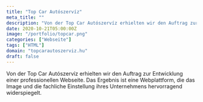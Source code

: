 ```yaml
---
title: "Top Car Autószervíz"
meta_title: ""
description: "Von der Top Car Autószervíz erhielten wir den Auftrag zur Entwicklung einer professionellen Webseite"
date: 2020-10-21T05:00:00Z
image: "/portfolio/topcar.png"
categories: ["Webseite"]
tags: ["HTML"]
domain: "topcarautoszerviz.hu"
draft: false
---
```


Von der Top Car Autószervíz erhielten wir den Auftrag zur Entwicklung einer professionellen Webseite. Das Ergebnis ist eine Webplattform, die das Image und die fachliche Einstellung ihres Unternehmens hervorragend widerspiegelt.